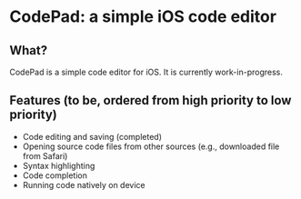 #  CodePad: a simple iOS code editor

## What?

CodePad is a simple code editor for iOS. It is currently work-in-progress.

## Features (to be, ordered from high priority to low priority)

- Code editing and saving (completed)
- Opening source code files from other sources (e.g., downloaded file from Safari)
- Syntax highlighting
- Code completion
- Running code natively on device
